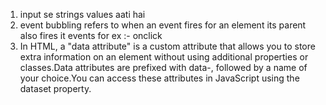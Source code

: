 1. input se strings values aati hai
2. event bubbling refers to when an event fires for an element its parent also fires it events for ex :- onclick
3. In HTML, a "data attribute" is a custom attribute that allows you to store extra information on an element without using additional properties or classes.Data attributes are prefixed with data-, followed by a name of your choice.You can access these attributes in JavaScript using the dataset property.